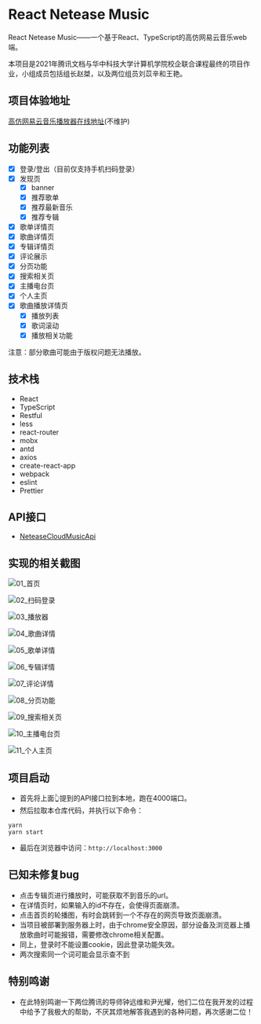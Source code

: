 # React Netease Music
React Netease Music——一个基于React、TypeScript的高仿网易云音乐web端。

本项目是2021年腾讯文档与华中科技大学计算机学院校企联合课程最终的项目作业，小组成员包括组长赵桀，以及两位组员刘苡辛和王艳。

## 项目体验地址
[高仿网易云音乐播放器在线地址](http://www.arale.club)(不维护)

## 功能列表
- [x] 登录/登出（目前仅支持手机扫码登录）
- [x] 发现页
  - [x] banner
  - [x] 推荐歌单
  - [x] 推荐最新音乐
  - [x] 推荐专辑
- [x] 歌单详情页
- [x] 歌曲详情页
- [x] 专辑详情页
- [x] 评论展示
- [x] 分页功能
- [x] 搜索相关页
- [x] 主播电台页
- [x] 个人主页
- [x] 歌曲播放详情页
  - [x] 播放列表
  - [x] 歌词滚动
  - [x] 播放相关功能

注意：部分歌曲可能由于版权问题无法播放。

## 技术栈
- React
- TypeScript
- Restful
- less
- react-router
- mobx
- antd
- axios
- create-react-app
- webpack
- eslint
- Prettier

## API接口
- [NeteaseCloudMusicApi](https://github.com/Binaryify/NeteaseCloudMusicApi)

## 实现的相关截图
![01_首页](./pictures/首页.png)

![02_扫码登录](./pictures/扫码登录.png)

![03_播放器](./pictures/播放器.png)

![04_歌曲详情](./pictures/歌曲详情.png)

![05_歌单详情](./pictures/歌单详情.png)

![06_专辑详情](./pictures/专辑详情.png)

![07_评论详情](./pictures/评论详情.png)

![08_分页功能](./pictures/分页功能.png)

![09_搜索相关页](./pictures/搜索相关页.png)

![10_主播电台页](./pictures/主播电台页.png)

![11_个人主页](./pictures/个人主页.png)

## 项目启动
- 首先将上面👆提到的API接口拉到本地，跑在4000端口。
- 然后拉取本仓库代码，并执行以下命令：
```
yarn
yarn start
```
- 最后在浏览器中访问：`http://localhost:3000`

## 已知未修复bug
- 点击专辑页进行播放时，可能获取不到音乐的url。
- 在详情页时，如果输入的id不存在，会使得页面崩溃。
- 点击首页的轮播图，有时会跳转到一个不存在的网页导致页面崩溃。
- 当项目被部署到服务器上时，由于chrome安全原因，部分设备及浏览器上播放歌曲时可能报错，需要修改chrome相关配置。
- 同上，登录时不能设置cookie，因此登录功能失效。
- 两次搜索同一个词可能会显示查不到

## 特别鸣谢
- 在此特别鸣谢一下两位腾讯的导师钟远维和尹光耀，他们二位在我开发的过程中给予了我极大的帮助，不厌其烦地解答我遇到的各种问题，再次感谢二位！
